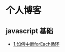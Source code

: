 # 个人博客

## javascript 基础

+ [1.如何中断forEach循环](https://github.com/chenqf/blog/blob/master/articles/javascript基础/如何中断forEach循环.md)






